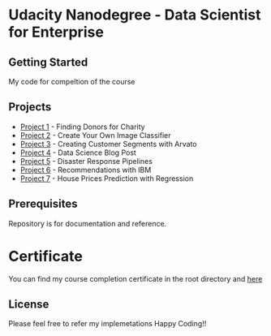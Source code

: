 # Udacity Nanodegree - Data Scientist for Enterprise

## Getting Started

My code for compeltion of the course

## Projects
* [Project 1](https://github.com/venkataramanagorle/Udacity-Nanodegree-Data-Scientist-For-Enterprise/tree/master/Project%201) - Finding Donors for Charity
* [Project 2](https://github.com/venkataramanagorle/Udacity-Nanodegree-Data-Scientist-For-Enterprise/tree/master/Project%202) - Create Your Own Image Classifier
* [Project 3](https://github.com/venkataramanagorle/Udacity-Nanodegree-Data-Scientist-For-Enterprise/tree/master/Project%203) - Creating Customer Segments with Arvato
* [Project 4](https://github.com/venkataramanagorle/Udacity-Nanodegree-Data-Scientist-For-Enterprise/tree/master/Project%204) - Data Science Blog Post
* [Project 5](https://github.com/venkataramanagorle/Udacity-Nanodegree-Data-Scientist-For-Enterprise/tree/master/Project%205) - Disaster Response Pipelines
* [Project 6](https://github.com/venkataramanagorle/Udacity-Nanodegree-Data-Scientist-For-Enterprise/tree/master/Project%206) - Recommendations with IBM
* [Project 7](https://github.com/venkataramanagorle/Udacity-Nanodegree-Data-Scientist-For-Enterprise/tree/master/Project%207) - House Prices Prediction with Regression

## Prerequisites

Repository is for documentation and reference.

# Certificate
You can find my course completion certificate in the root directory and [here](https://confirm.udacity.com/PHLRLHAR)

## License
Please feel free to refer my implemetations
Happy Coding!!

